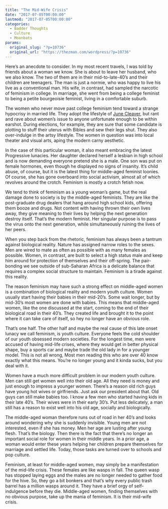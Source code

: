 ```yaml
---
title: "The Mid-Wife Crisis"
date: "2017-07-05T00:00:00"
lastmod: "2017-07-05T00:00:00"
categories:
  - Badder Thoughts
  - Culture
  - Moonbats
params:
  original_slug: "?p=10736"
  original_url: "https://thezman.com/wordpress/?p=10736"
---
```


Here’s an anecdote to consider. In my most recent travels, I was told by
friends about a woman we know. She is about to leave her husband, who we
also know. The two of them are in their mid-to-late-40’s and their
children are teenagers. The man is just a normie, who was happy to live
his live as a conventional man. His wife, in contrast, had sampled the
narcotic of feminism in college. In marriage, she went from being a
college feminist to being a petite bourgeoisie feminist, living in a
comfortable suburb.

The women who never move past college feminism tend toward a strange
hypocrisy in married life. They adopt the lifestyle of
<a href="https://en.wikipedia.org/wiki/June_Cleaver" rel="noopener"
target="_blank">June Cleaver</a>, but rant and rave about women’s issue
to anyone unfortunate enough to be within earshot. During elections, for
example, they are sure that some candidate is plotting to stuff their
uterus with Bibles and sew their legs shut. They also over-indulge in
the artsy lifestyle. The women in question was into local theater and
visual arts, aping the modern carny aesthetic.

In the case of this particular woman, it also meant embracing the latest
Progressive lunacies. Her daughter declared herself a lesbian in high
school and is now demanding everyone pretend she is a male. One son was
put on female hormones, even though he displayed no signs of insanity.
It’s child abuse, of course, but it is the latest thing for middle-aged
feminist loonies. Of course, she has gone overboard into social
activism, almost all of which revolves around the crotch. Feminism is
mostly a crotch fetish now.

We tend to think of feminism as a young woman’s game, but the real
damage done to society is by the middle-aged feminists. They are like
the post-graduate drug dealers that hang around high school kids,
offering them booze and drugs. Not content with having thrown their own
lives away, they give meaning to their lives by helping the next
generation destroy itself. That’s the modern feminist. Her singular
purpose is to pass the virus onto the next generation, while
simultaneously ruining the lives of her peers.

When you step back from the rhetoric, feminism has always been a tantrum
against biological reality. Nature has assigned narrow roles to the
sexes. Men are wired to mate as often as possible with as many females
as possible. Women, in contrast, are built to select a high status male
and keep him around for protection of themselves and their off-spring.
The pair-bonding we see outside of sub-Saharan Africa is a delicate
balance that requires a complex social structure to maintain. Feminism
is a tirade against this reality.

The reason feminism may have such a strong effect on middle-aged women
is a combination of biological reality and modern youth culture. Women
usually start having their babies in their mid-20’s. Some wait longer,
but by mid-30’s most women are done with babies. This means that
middle-aged women, like the one discussed at the start, coming to the
end of their biological road in their 40’s. They created life and
brought it to the point where it can take care of itself, so hey no
longer have an obvious role.

That’s one half. The other half and maybe the real cause of this late
onset lunacy we call feminism, is youth culture. Everyone feels the cold
shoulder of our youth obsessed modern societies. For the longest time,
men were accused of having mid-life crises, where they would get in
better physical shape, buy a sports car and maybe trade the old lady in
for a younger model. This is not all wrong, Most men reading this who
are over 40 know exactly what this means. You’re no longer young and it
kinda sucks, but you deal with it.

Women have a much more difficult problem in our modern youth culture.
Men can still get women well into their old age. All they need is money
and just enough to impress a younger women. There’s a reason old rich
guys have young hot wives or girlfriends. Just ask our president about
that. Old guys can still make babies too. I know a few men who started
having kids in their late 40’s. Their wives were in their early 30’s.
Put less delicately, a man still has a reason to exist well into his old
age, socially and biologically.

The middle-aged woman therefore runs out of road in her 40’s and looks
around wondering why she is suddenly invisible. Young men are not
interested, even if she has money. Men her age are lusting after young
flesh. That’s the biology. Then there is the fact that there’s no longer
an important social role for women in their middle years. In a prior
age, a woman would enter these years helping her children prepare
themselves for marriage and settled life. Today, those tasks are turned
over to schools and pop culture.

Feminism, at least for middle-aged women, may simply be a manifestation
of the mid-life crisis. These females are like wasps in fall. The queen
wasp has stopped laying eggs and the males are no longer needed to
gather food for the hive. So, they go a bit bonkers and that’s why every
public trash barrel has a million wasps around it. They have a brief
orgy of self-indulgence before they die. Middle-aged women, finding
themselves with no obvious purpose, take up the mania of feminism. It is
their mid-wife crisis.
